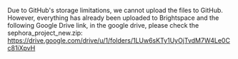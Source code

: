 Due to GitHub's storage limitations, we cannot upload the files to GitHub. However, everything has already been uploaded to Brightspace and the following Google Drive link, in the google drive, please check the sephora_project_new.zip:
https://drive.google.com/drive/u/1/folders/1LUw6sKTy1UyOjTvdM7W4Le0Cc81iXpvH
